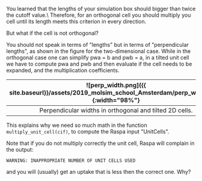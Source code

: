 You learned that the lengths of your simulation box should bigger than twice the cutoff value.\\
Therefore, for an orthogonal cell you should multiply you cell until its length
meets this criterion in every direction.

But what if the cell is not orthogonal?

You should not speak in terms of "lengths" but in terms of "perpendicular lengths",
as shown in the figure for the two-dimensional case. While in the orthogonal case
one can simplify pwa = b and pwb = a, in a tilted unit cell we have to compute
pwa and pwb and then evaluate if the cell needs to be expanded,
and the multiplication coefficients.



|![perp_width.png]({{ site.baseurl}}/assets/2019_molsim_school_Amsterdam/perp_width.png){:width="98%"}|
|:--:|
| Perpendicular widths in orthogonal and tilted 2D cells. |


This explains why we need so much math in the function `multiply_unit_cell(cif)`,
to compute the Raspa input "UnitCells".

Note that if you do not multiply correctly the unit cell,
Raspa will complain in the output:

```terminal
WARNING: INAPPROPRIATE NUMBER OF UNIT CELLS USED
```

and you will (usually) get an uptake that is less then the correct one. Why?
